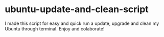 ubuntu-update-and-clean-script
==============================

I made this script for easy and quick run a update, upgrade and clean my Ubuntu through terminal. Enjoy and colaborate!
